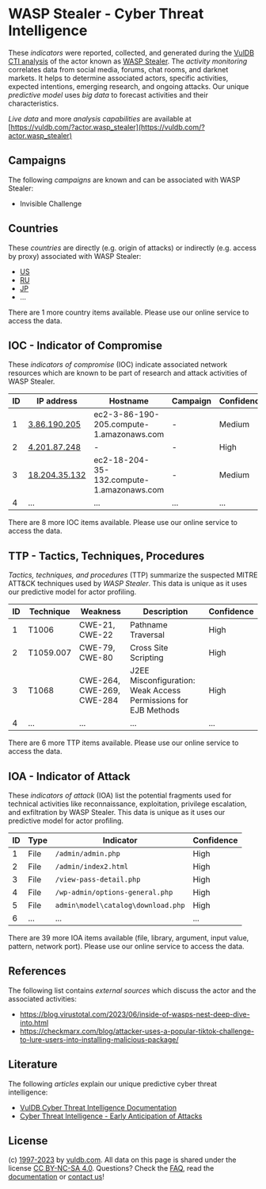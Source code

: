 # WASP Stealer - Cyber Threat Intelligence

These _indicators_ were reported, collected, and generated during the [VulDB CTI analysis](https://vuldb.com/?kb.cti) of the actor known as [WASP Stealer](https://vuldb.com/?actor.wasp_stealer). The _activity monitoring_ correlates data from social media, forums, chat rooms, and darknet markets. It helps to determine associated actors, specific activities, expected intentions, emerging research, and ongoing attacks. Our unique _predictive model_ uses _big data_ to forecast activities and their characteristics.

_Live data_ and more _analysis capabilities_ are available at [https://vuldb.com/?actor.wasp_stealer](https://vuldb.com/?actor.wasp_stealer)

## Campaigns

The following _campaigns_ are known and can be associated with WASP Stealer:

* Invisible Challenge

## Countries

These _countries_ are directly (e.g. origin of attacks) or indirectly (e.g. access by proxy) associated with WASP Stealer:

* [US](https://vuldb.com/?country.us)
* [RU](https://vuldb.com/?country.ru)
* [JP](https://vuldb.com/?country.jp)
* ...

There are 1 more country items available. Please use our online service to access the data.

## IOC - Indicator of Compromise

These _indicators of compromise_ (IOC) indicate associated network resources which are known to be part of research and attack activities of WASP Stealer.

ID | IP address | Hostname | Campaign | Confidence
-- | ---------- | -------- | -------- | ----------
1 | [3.86.190.205](https://vuldb.com/?ip.3.86.190.205) | ec2-3-86-190-205.compute-1.amazonaws.com | - | Medium
2 | [4.201.87.248](https://vuldb.com/?ip.4.201.87.248) | - | - | High
3 | [18.204.35.132](https://vuldb.com/?ip.18.204.35.132) | ec2-18-204-35-132.compute-1.amazonaws.com | - | Medium
4 | ... | ... | ... | ...

There are 8 more IOC items available. Please use our online service to access the data.

## TTP - Tactics, Techniques, Procedures

_Tactics, techniques, and procedures_ (TTP) summarize the suspected MITRE ATT&CK techniques used by _WASP Stealer_. This data is unique as it uses our predictive model for actor profiling.

ID | Technique | Weakness | Description | Confidence
-- | --------- | -------- | ----------- | ----------
1 | T1006 | CWE-21, CWE-22 | Pathname Traversal | High
2 | T1059.007 | CWE-79, CWE-80 | Cross Site Scripting | High
3 | T1068 | CWE-264, CWE-269, CWE-284 | J2EE Misconfiguration: Weak Access Permissions for EJB Methods | High
4 | ... | ... | ... | ...

There are 6 more TTP items available. Please use our online service to access the data.

## IOA - Indicator of Attack

These _indicators of attack_ (IOA) list the potential fragments used for technical activities like reconnaissance, exploitation, privilege escalation, and exfiltration by WASP Stealer. This data is unique as it uses our predictive model for actor profiling.

ID | Type | Indicator | Confidence
-- | ---- | --------- | ----------
1 | File | `/admin/admin.php` | High
2 | File | `/admin/index2.html` | High
3 | File | `/view-pass-detail.php` | High
4 | File | `/wp-admin/options-general.php` | High
5 | File | `admin\model\catalog\download.php` | High
6 | ... | ... | ...

There are 39 more IOA items available (file, library, argument, input value, pattern, network port). Please use our online service to access the data.

## References

The following list contains _external sources_ which discuss the actor and the associated activities:

* https://blog.virustotal.com/2023/06/inside-of-wasps-nest-deep-dive-into.html
* https://checkmarx.com/blog/attacker-uses-a-popular-tiktok-challenge-to-lure-users-into-installing-malicious-package/

## Literature

The following _articles_ explain our unique predictive cyber threat intelligence:

* [VulDB Cyber Threat Intelligence Documentation](https://vuldb.com/?kb.cti)
* [Cyber Threat Intelligence - Early Anticipation of Attacks](https://www.scip.ch/en/?labs.20201022)

## License

(c) [1997-2023](https://vuldb.com/?kb.changelog) by [vuldb.com](https://vuldb.com/?kb.about). All data on this page is shared under the license [CC BY-NC-SA 4.0](https://creativecommons.org/licenses/by-nc-sa/4.0/). Questions? Check the [FAQ](https://vuldb.com/?kb.faq), read the [documentation](https://vuldb.com/?kb) or [contact us](https://vuldb.com/?contact)!
